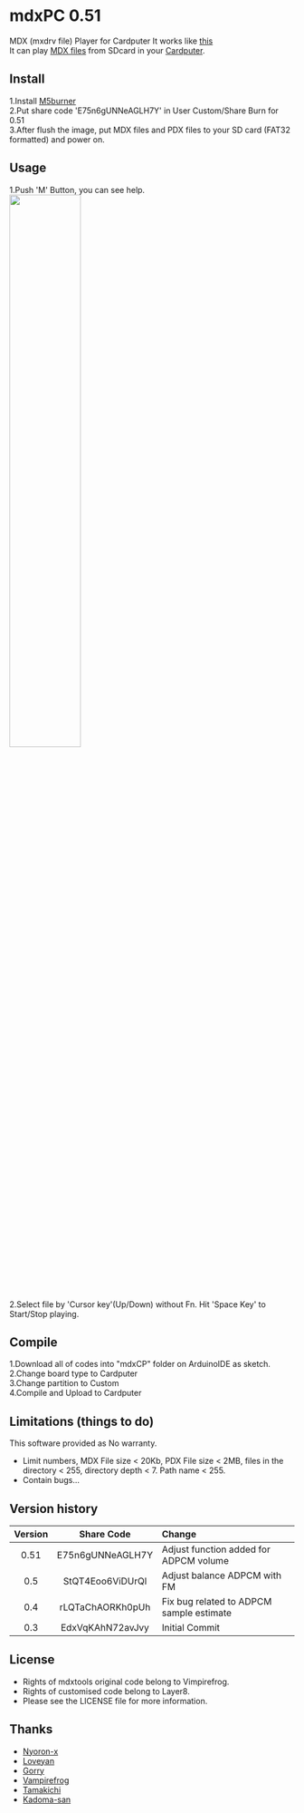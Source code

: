 # mdxPC 0.51
MDX (mxdrv file) Player for Cardputer 
It works like [this](https://x.com/i/status/1841840389306909125)<br>
It can play [MDX files]([https://en.wikipedia.org/wiki/VGM_(file_format)](https://w.atwiki.jp/mxdrv/)) from SDcard in your [Cardputer](https://shop.m5stack.com/products/m5stack-cardputer-kit-w-m5stamps3).<br>
## Install
1.Install [M5burner](https://docs.m5stack.com/en/uiflow/m5burner/intro)<br>
2.Put share code 'E75n6gUNNeAGLH7Y' in User Custom/Share Burn for 0.51 <br>
3.After flush the image, put MDX files and PDX files to your SD card (FAT32 formatted) and power on.<br>

## Usage
1.Push 'M' Button, you can see help.<br>
<img width="50%" src ="https://github.com/user-attachments/assets/019905da-9d3b-4c67-bfcd-6aebdd8362bf"><br>
2.Select file by 'Cursor key'(Up/Down) without Fn. Hit 'Space Key' to Start/Stop playing.<br>
## Compile
1.Download all of codes into "mdxCP" folder on ArduinoIDE as sketch.<br>
2.Change board type to Cardputer<br>
3.Change partition to Custom<br>
4.Compile and Upload to Cardputer<br>
## Limitations (things to do)
This software provided as No warranty.
- Limit numbers, MDX File size < 20Kb, PDX File size < 2MB, files in the directory < 255, directory depth < 7. Path name < 255.
- Contain bugs...
## Version history

| Version  | Share Code | Change |
|:----------:|:-----------:|:-------------|
| 0.51       | E75n6gUNNeAGLH7Y    | Adjust function added for ADPCM volume    |
| 0.5       | StQT4Eoo6ViDUrQl        | Adjust balance ADPCM with FM        |
| 0.4       | rLQTaChAORKh0pUh     | Fix bug related to ADPCM sample estimate       |
| 0.3       | EdxVqKAhN72avJvy      | Initial Commit     |

## License
- Rights of mdxtools original code belong to Vimpirefrog.
- Rights of customised code belong to Layer8.
- Please see the LICENSE file for more information.
## Thanks
- [Nyoron-x](https://asmpwx.seesaa.net/article/499317001.html)
- [Loveyan](https://github.com/lovyan03)
- [Gorry](https://gorry.haun.org/mx/)
- [Vampirefrog](https://github.com/vampirefrog/mdxtools)
- [Tamakichi](https://github.com/Tamakichi)
- [Kadoma-san](https://littlelimit.net/misaki.htm)
